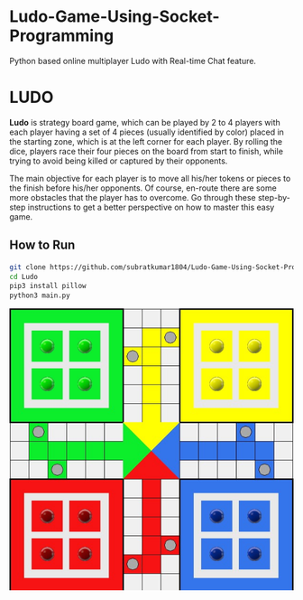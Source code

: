 # Ludo-Game-Using-Socket-Programming

Python based online multiplayer Ludo with Real-time Chat feature.

# LUDO
**Ludo** is strategy board game, which can be played by 2 to 4 players with each player having a set of 4 pieces (usually identified by color) placed in the starting zone, which is at the left corner for each player. By rolling the dice, players race their four pieces on the board from start to finish, while trying to avoid being killed or captured by their opponents.

The main objective for each player is to move all his/her tokens or pieces to the finish before his/her opponents. Of course, en-route there are some more obstacles that the player has to overcome. Go through these step-by-step instructions to get a better perspective on how to master this easy game.

## How to Run
```bash
git clone https://github.com/subratkumar1804/Ludo-Game-Using-Socket-Programming
cd Ludo
pip3 install pillow
python3 main.py
```
![LudoBoard](https://github.com/DHANANJAY130/Ludo/blob/main/assets/board.jpg)
